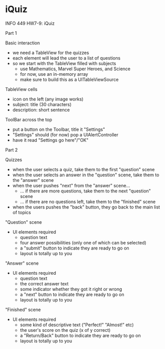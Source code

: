 # iQuiz
INFO 449 HW7-9: iQuiz

Part 1

Basic interaction

- we need a TableView for the quizzes
- each element will lead the user to a list of questions
- so we start with the TableView filled with subjects
  - use Mathematics, Marvel Super Heroes, and Science
  - for now, use an in-memory array
  - make sure to build this as a UITableViewSource
 

TableView cells

- icon on the left (any image works)
- subject: title (30 characters)
- description: short sentence
 

ToolBar across the top

- put a button on the Toolbar, title it "Settings"
- "Settings" should (for now) pop a UIAlertController
- have it read "Settings go here"/"OK"

Part 2

Quizzes

- when the user selects a quiz, take them to the first "question" scene
- when the user selects an answer in the "question" scene, take them to the "answer" scene
- when the user pushes "next" from the "answer" scene...
  - ... if there are more questions, take them to the next "question" scene
  - ... if there are no questions left, take them to the "finished" scene
- when the users pushes the "back" button, they go back to the main list of topics 

"Question" scene
- UI elements required
  - question text
  - four answer possibilities (only one of which can be selected)
  - a "submit" button to indicate they are ready to go on
  - layout is totally up to you

"Answer" scene
- UI elements required
  - question text
  - the correct answer text
  - some indicator whether they got it right or wrong
  - a "next" button to indicate they are ready to go on
  - layout is totally up to you

"Finished" scene
- UI elements required
  - some kind of descriptive text ("Perfect!" "Almost!" etc)
  - the user's score on the quiz (x of y correct)
  - a "Return/Back" button to indicate they are ready to go on
  - layout is totally up to you
